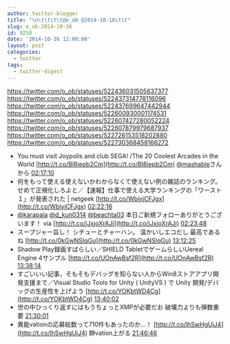 ```yaml
---
author: twitter-blogger
title: "\n\t\t\t\t@o_ob @2014-10-16\t\t"
slug: o_ob-2014-10-16
id: 9258
date: '2014-10-16 12:00:00'
layout: post
categories:
  - twitter
tags:
  - twitter-digest
---
```


https://twitter.com/o_ob/statuses/522436031505637377 https://twitter.com/o_ob/statuses/522437314778116096 https://twitter.com/o_ob/statuses/522437699647442944 https://twitter.com/o_ob/statuses/522600930001174531 https://twitter.com/o_ob/statuses/522607427280052224 https://twitter.com/o_ob/statuses/522607879979687937 https://twitter.com/o_ob/statuses/522726153518202880 https://twitter.com/o_ob/statuses/522730368458166272  

*   You must visit Joypolis and club SEGA! /The 20 Coolest Arcades in the World [http://t.co/Bl8iepb2Cm](http://t.co/Bl8iepb2Cm) [@mashable](https://twitter.com/mashable)さんから [02:17:10](https://twitter.com/o_ob/statuses/522436031505637377)
*   何をもって使える使えないかわからなくて使えない例の雑誌のランキング。せめて正規化しろよと／【速報】仕事で使える大学ランキングの「ワースト１」が発表された | netgeek [http://t.co/WbiyjCFJgx](http://t.co/WbiyjCFJgx) [02:22:16](https://twitter.com/o_ob/statuses/522437314778116096)
*   [@karapaia](https://twitter.com/karapaia) [@d_kun0314](https://twitter.com/d_kun0314) [@beachta03](https://twitter.com/beachta03) 本日ご新規フォローありがとうございます！ via [http://t.co/jJxjoXrAJj](http://t.co/jJxjoXrAJj) [02:23:48](https://twitter.com/o_ob/statuses/522437699647442944)
*   スープジャー旨し！ シチューとチャーハン。 温かいしエコだし 最高であるね [http://t.co/0kGwNSIqGu](http://t.co/0kGwNSIqGu) [13:12:25](https://twitter.com/o_ob/statuses/522600930001174531)
*   Shadow Play録画すばらしい／SHIELD TabletでゲームらしいUereal Engine 4サンプル [http://t.co/UOnAwBsf2R](http://t.co/UOnAwBsf2R) [13:38:14](https://twitter.com/o_ob/statuses/522607427280052224)
*   すごいいい記事，そもそもデバッグを知らない人からWin8ストアアプリ開発支援まで／Visual Studio Tools for Unity ( UnityVS ) で Unity 開発/デバッグの生産性を上げよう [http://t.co/YOKbtWD4Cg](http://t.co/YOKbtWD4Cg) [13:40:02](https://twitter.com/o_ob/statuses/522607879979687937)
*   世の中ひっくり返すにはもうちょっとXMPが必要だお 破壊力よりも弾数重要 [21:30:01](https://twitter.com/o_ob/statuses/522726153518202880)
*   異能vationの応募総数って710件もあったのか…！ [http://t.co/lhSwHgUiJ4](http://t.co/lhSwHgUiJ4) 餅vation上がる [21:46:46](https://twitter.com/o_ob/statuses/522730368458166272)